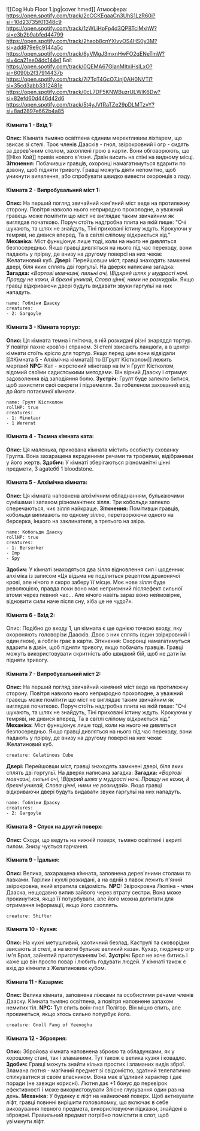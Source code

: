 ![[Cog Hub Floor 1.jpg|cover hmed]]
Атмосфера:
https://open.spotify.com/track/2cCCKEgaaCn3UhS1LzR60i?si=10d23735f01348c9
https://open.spotify.com/track/1zWLiHpFp4d3QPBTciMxhW?si=e3b2b9abfed44799
https://open.spotify.com/track/2haob8cnYXlvvOS4HS0y3M?si=add879e9c9144a5c
https://open.spotify.com/track/6yVMgJ3mxnHwFO2qENeTmW?si=4ca21ee04dc144e1
Бої:
https://open.spotify.com/track/0QEMA67GIanMItxiHsILxO?si=6090b2f37914437b
https://open.spotify.com/track/7i7TqT4GcO7Jnj0AH0NVTi?si=35cd3abb3312481e
https://open.spotify.com/track/0cL7DF5KNWBuzrULWlK6Dw?si=82efd60d446d42d6
https://open.spotify.com/track/5t4yJVfRaTZe29pDLMTzvY?si=8ad2897e662b4a85

#### Кімната 1 - Вхід 1:
**Опис:** Кімната тьмяно освітлена єдиним мерехтливим ліхтарем, що звисає зі стелі. Троє членів Даасків - гнол, звірокровний і огр - сидять за дерев'яним столом, захоплені грою в карти. Вони обговорюють, що [[Ніхо Кой]] привів нового в'язня. Дзвін висить на стіні на видному місці.
**Зіткнення:** Побачивши гравців, охоронці намагатимуться вдарити по дзвону, щоб підняти тривогу. Гравці можуть діяти непомітно, щоб уникнути виявлення, або спробувати швидко вивести охоронців з ладу.

#### Кімната 2 - Випробувальний міст 1:
**Опис:** На перший погляд звичайний кам'яний міст веде на протилежну сторону. Повітря навколо нього неприродно прохолодне, а уважний гравець може помітити що міст не виглядає таким звичайним як виглядав початково. Поруч стоїть надгробна плита на якій пише:
"Очі шукають, та шлях не знайдуть, 
Тіні приховані істину ждуть. 
Крокуючи у темряві, не дивися вперед, 
Та в світлі сліпому відкриється хід."
**Механіка:** Міст функціонує лише тоді, коли на нього не дивляться безпосередньо. Якщо гравці дивляться на нього під час переходу, вони падають у прірву, де внизу на другому поверсі на них чекає Желатиновий куб.
**Двері:** Перейшовши міст, гравці знаходять замкнені двері, біля яких сплять дві горгульї. На дверях написана загадка:
**Загадка:**
*«Вартові мовчазні, пильні очі,* 
*\Відкрий шлях у мудрості ночі.* 
*Правду не кажи, й брехні уникай,* 
*Слова цінні, ними не розкидай».*
Якщо гравці відкриваючи двері будуть видавати звуки гаргульї на них нападуть.
```encounter 
name: Гобліни Дааску 
creatures: 
- 2: Gargoyle 
```

#### Кімната 3 - Кімната тортур:
**Опис:** Ця кімната темна і гнітюча, в ній розкидані різні знаряддя тортур. У повітрі пахне кров'ю і страхом. Зі стелі звисають ланцюги, а в центрі кімнати стоїть крісло для тортур. Якщо перед цим вони відвідали [[#Кімната 5 - Алхімічна кімната]] то [[Грулт Кістколом]] лежить мертвий
**NPC:** Кат - жорстокий мінотавр на ім'я Грулт Кістколом, відомий своїми садистськими методами. Він вірний Дааску і отримує задоволення від заподіяння болю.
**Зустріч:** Грулт буде запекло битися, щоб захистити свої секрети і підземелля. За гобеленом захований вхід до його потаємної кімнати.
```encounter 
name: Грулт Кістколом
rollHP: true
creatures: 
- 1: Minotaur 
- 1 Wererat
```

#### Кімната 4 - Таємна кімната ката:
**Опис:** Ця маленька, прихована кімната містить особисту схованку Грулта. Вона захаращена вкраденими речами та трофеями, відібраними у його жертв.
**Здобич:** У кімнаті зберігаються різноманітні цінні предмети, 3 agateбб 1 bloodstone.

#### Кімната 5 - Алхімічна кімната:
**Опис:** Ця кімната наповнена алхімічним обладнанням, булькаючими сумішами і запахом різноманітних зілля. Три кобольди запекло сперечаються, чиє зілля найкраще.
**Зіткнення:** Помітивши гравців, кобольди випивають по одному зіллю, перетворюючи одного на берсерка, іншого на заклинателя, а третього на звіра.
```encounter 
name: Кобольди Дааску 
rollHP: true
creatures: 
- 1: Berserker
- Imp
- Spy
```
**Здобич:** У кімнаті знаходяться два зілля відновлення сил і щоденник алхіміка із записом «Ця відьма не поділиться рецептом драконячої крові, але нічого я скоро заберу її місце. Моє нове зілля буде революцією, правда поки воно має неприємний післяефект сильної втоми через певний час... Але нічого навіть зараз воно неймовірне, відновити сили наче після сну, хіба це не чудо?».

#### Кімната 6 - Вхід 2:
Опис: Подібно до входу 1, ця кімната є ще однією точкою входу, яку охороняють головорізи Даасків. Двоє з них сплять (один звіркровний і один гном), а гоблін грає в карти.
Зіткнення: Охоронці намагатимуться вдарити в дзвін, щоб підняти тривогу, якщо побачать гравців. Гравці можуть використовувати скритність або швидкий бій, щоб не дати їм підняти тривогу.

#### Кімната 7 - Випробувальний міст 2:
**Опис:** На перший погляд звичайний камяний міст веде на протилежну сторону. Повітря навколо нього неприродно прохолодне, а уважний гравець може помітити що міст не виглядає таким звичайним як виглядав початково. Поруч стоїть надгробна плита на якій пише:
"Очі шукають, та шлях не знайдуть, 
Тіні приховані істину ждуть. 
Крокуючи у темряві, не дивися вперед, 
Та в світлі сліпому відкриється хід."
**Механіка:** Міст функціонує лише тоді, коли на нього не дивляться безпосередньо. Якщо гравці дивляться на нього під час переходу, вони падають у прірву, де внизу на другому поверсі на них чекає Желатиновий куб.
```statblock
creature: Gelatinous Cube
```
**Двері:** Перейшовши міст, гравці знаходять замкнені двері, біля яких сплять дві горгульї. На дверях написана загадка:
**Загадка:**
*«Вартові мовчазні, пильні очі,* 
*\Відкрий шлях у мудрості ночі.* 
*Правду не кажи, й брехні уникай,* 
*Слова цінні, ними не розкидай».*
Якщо гравці відкриваючи двері будуть видавати звуки гаргульї на них нападуть.
```encounter 
name: Гобліни Дааску 
creatures: 
- 2: Gargoyle 
```

#### Кімната 8 - Спуск на другий поверх:
**Опис:** Сходи, що ведуть на нижній поверх, тьмяно освітлені і вкриті пилом. Знизу чується гарчання.

#### Кімната 9 - Їдальня:
**Опис:** Велика, захаращена кімната, заповнена дерев'яними столами та лавками. Тарілки і кухлі розкидані, а на одній з лавок лежить п'яний звірокровна, який втратила свідомість.
**NPC:** Звірокровна Люпіна - член Дааска, нещодавно випив зайвого через втрату сестри. Вона може прокинутися, якщо її потурбувати, але його можна допитати для отримання інформації, якщо його схоплять.
```statblock
creature: Shifter
```

#### Кімната 10 - Кухня:
**Опис:** На кухні метушливий, хаотичний безлад. Каструлі та сковорідки звисають зі стелі, а на вогні булькає великий казан. Кухар, людожер огр ім'я Брол, зайнятий приготуванням їжі.
**Зустріч:** Брол не хоче битись і каже що він просто повар і любить годувати людей. У кімнаті також є вхід до кімнати з Желатиновим кубом.

#### Кімната 11 - Казарми:
**Опис:** Велика кімната, заповнена ліжками та особистими речами членів Дааску. Кімната тьмяно освітлена, а повітря наповнене запахом немитих тіл.
**NPC:** Тут спить воїн-гнол Полігор. Він міцно спить, але прокинеться, якщо хтось сильно потурбує його.
```statblock
creature: Gnoll Fang of Yeenoghu
```

#### Кімната 12 - Зброярня:
**Опис:** Збройова кімната наповнена зброєю та обладунками, як у хорошому стані, так і зламаними. Тут також є велика кузня і ковадло.
**Здобич:** Гравці можуть знайти кілька простих і зламаних видів зброї. Зламана лютня - магічний предмет зі свідомістю, здатний телепатично спілкуватися зі своїм власником. Вона має в'їдливий характер і дає поради (не завжди корисні). Лютня дає +1 бонус до перевірок ефективності і може використовувати Злісне глузування один раз на день.
**Механіка:** У будинку є ліфт на найнижчий поверх. Щоб активувати ліфт, гравці повинні вирішити головоломку, що включає в себе виковування певного предмета, використовуючи підказки, знайдені в зброярні. Правильний предмет потрібно помістити в слот, щоб увімкнути ліфт.